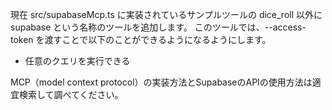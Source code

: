 現在 src/supabaseMcp.ts に実装されているサンプルツールの dice_roll 以外に supabase という名称のツールを追加します。
このツールでは、--access-token を渡すことで以下のことができるようになるようにします。

- 任意のクエリを実行できる

MCP（model context protocol）の実装方法とSupabaseのAPIの使用方法は適宜検索して調べてください。
